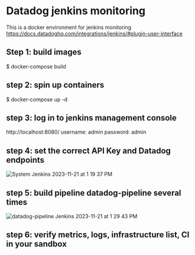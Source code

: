 # Datadog jenkins monitoring
This is a docker environment for jenkins monitoring
https://docs.datadoghq.com/integrations/jenkins/#plugin-user-interface

## Step 1: build images
$ docker-compose build

## step 2: spin up containers
$ docker-compose up -d

## step 3: log in to jenkins management console
http://localhost:8080/
username: admin
password: admin

## step 4: set the correct API Key and Datadog endpoints

![System  Jenkins  2023-11-21 at 1 19 37 PM](https://github.com/perzycharles/datadog-jenkins/assets/37419121/e75c9367-4ca6-43f3-bab3-9a842cd6d87a)

## step 5: build pipeline datadog-pipeline several times
![datadog-pipeline  Jenkins  2023-11-21 at 1 29 43 PM](https://github.com/perzycharles/datadog-jenkins/assets/37419121/80e6ee83-3f24-4ddf-8927-7ba9150b4dfa)

## step 6: verify metrics, logs, infrastructure list, CI in your sandbox
